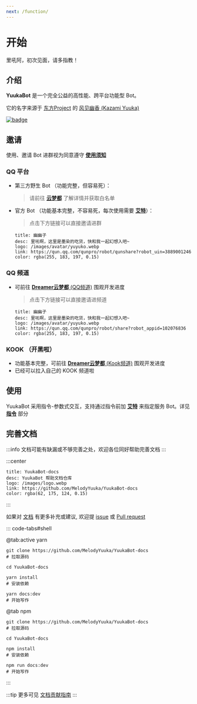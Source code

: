 ```yaml
---
next: /function/
---
```


# 开始

里吼阿，初次见面，请多指教！

## 介绍

**YuukaBot** 是一个完全公益的高性能、跨平台功能型 Bot。

它的名字来源于 [东方Project](https://zh.moegirl.org.cn/%E4%B8%9C%E6%96%B9Project) 的 [风见幽香 (Kazami Yuuka)](https://zh.moegirl.org.cn/%E9%A3%8E%E8%A7%81%E5%B9%BD%E9%A6%99)

[![badge](https://github.com/MelodyYuuka/YuukaBot-docs/workflows/docs/badge.svg)](https://github.com/MelodyYuuka/YuukaBot-docs)

## 邀请

使用、邀请 Bot 进群视为同意遵守 [**使用须知**](/about/instructions.md)

### QQ 平台

- 第三方野生 Bot （功能完整，但容易死）：
  > 请前往 [**云梦都**](https://jq.qq.com/?_wv=1027&k=fV5yn9GQ) 了解详情并获取白名单

- 官方 Bot （功能基本完整，不容易死，每次使用需要 [**艾特**](/about/glossary.md#%E8%89%BE%E7%89%B9)）：

  > 点击下方链接可以直接邀请进群

  ```card
  title: 幽幽子
  desc: 里吼啊，这里是墨染的吃货，快和我一起幻想入吧~
  logo: /images/avatar/yuyuko.webp
  link: https://qun.qq.com/qunpro/robot/qunshare?robot_uin=3889001246
  color: rgba(255, 183, 197, 0.15)
  ```

### QQ 频道

- 可前往 [**Dreamer云梦都** (QQ频道)](https://pd.qq.com/s/5iyaamyir) 围观开发进度

  > 点击下方链接可以直接邀请进频道

  ```card
  title: 幽幽子
  desc: 里吼啊，这里是墨染的吃货，快和我一起幻想入吧~
  logo: /images/avatar/yuyuko.webp
  link: https://qun.qq.com/qunpro/robot/share?robot_appid=102076836
  color: rgba(255, 183, 197, 0.15)
  ```

### KOOK （开黑啦）

- 功能基本完整，可前往 [**Dreamer云梦都** (Kook频道)](https://kook.top/4wZDH7) 围观开发进度
- 已经可以拉入自己的 KOOK 频道啦

## 使用

YuukaBot 采用指令-参数式交互，支持通过指令前加 [**艾特**](../about/glossary.md#艾特) 来指定服务 Bot。详见 [**指令**](../function/) 部分

## 完善文档

:::info
文档可能有缺漏或不够完善之处，欢迎各位同好帮助完善文档
:::

:::center

```card
title: YuukaBot-docs
desc: YuukaBot 帮助文档仓库
logo: /images/logo.webp
link: https://github.com/MelodyYuuka/YuukaBot-docs
color: rgba(62, 175, 124, 0.15)
```

:::

如果对 [文档](https://github.com/MelodyYuuka/YuukaBot-docs) 有更多补充或建议, 欢迎提 [issue](https://github.com/MelodyYuuka/YuukaBot-docs/issues) 或 [Pull request](https://github.com/MelodyYuuka/YuukaBot-docs/pulls)

::: code-tabs#shell

@tab:active yarn

```bash:no-line-numbers
git clone https://github.com/MelodyYuuka/YuukaBot-docs
# 拉取源码

cd YuukaBot-docs

yarn install
# 安装依赖

yarn docs:dev
# 开始写作
```

@tab npm

```bash:no-line-numbers
git clone https://github.com/MelodyYuuka/YuukaBot-docs
# 拉取源码

cd YuukaBot-docs

npm install
# 安装依赖

npm run docs:dev
# 开始写作
```

:::

:::tip
更多可见 [文档贡献指南](../about/contribute/docs.md)
:::
